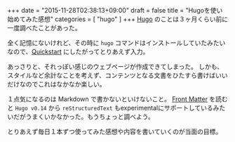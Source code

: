 +++
date = "2015-11-28T02:38:13+09:00"
draft = false
title = "Hugoを使い始めてみた感想"
categories = [ "hugo" ]
+++
[Hugo](http://hugo.spf13.com/ ) のことは３ヶ月くらい前に一度調べたことがあった。

全く記憶にないけれど、その時に `hugo` コマンドはインストールしていたみたいなので、[Quickstart](http://gohugo.io/overview/quickstart/) にしたがってとりあえず入力。

あっさりと、それっぽい感じのウェブページが作成できてしまった。
しかも、スタイルなど余計なことを考えず、コンテンツとなる文書をひたすら書けばいいだけなのでこれはなかなか楽しい。

１点気になるのは Markdown で書かないといけないこと。
[Front Matter](https://gohugo.io/content/front-matter/) を読むと `Hugo v0.14` から `reStructuredText` もexperimentalにサポートしているみたいだがうまくいかなかった。もうちょっと調べよう。

とりあえず毎日１本ずつ使ってみた感想や内容を書いていくのが当面の目標。
